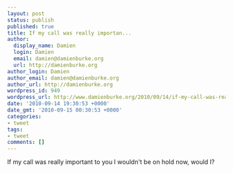 ```yaml
---
layout: post
status: publish
published: true
title: If my call was really importan...
author:
  display_name: Damien
  login: Damien
  email: damien@damienburke.org
  url: http://damienburke.org
author_login: Damien
author_email: damien@damienburke.org
author_url: http://damienburke.org
wordpress_id: 949
wordpress_url: http://www.damienburke.org/2010/09/14/if-my-call-was-really-importan/
date: '2010-09-14 19:30:53 +0000'
date_gmt: '2010-09-15 00:30:53 +0000'
categories:
- tweet
tags:
- tweet
comments: []
---
```

<p>If my call was really important to you I wouldn't be on hold now, would I?</p>
